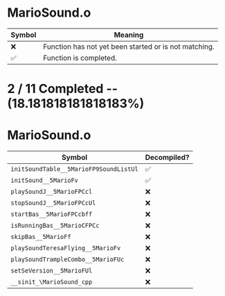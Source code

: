 # MarioSound.o
| Symbol | Meaning 
| ------------- | ------------- 
| :x: | Function has not yet been started or is not matching. 
| :white_check_mark: | Function is completed. 


# 2 / 11 Completed -- (18.181818181818183%)
# MarioSound.o
| Symbol | Decompiled? |
| ------------- | ------------- |
| `initSoundTable__5MarioFP9SoundListUl` | :white_check_mark: |
| `initSound__5MarioFv` | :white_check_mark: |
| `playSoundJ__5MarioFPCcl` | :x: |
| `stopSoundJ__5MarioFPCcUl` | :x: |
| `startBas__5MarioFPCcbff` | :x: |
| `isRunningBas__5MarioCFPCc` | :x: |
| `skipBas__5MarioFf` | :x: |
| `playSoundTeresaFlying__5MarioFv` | :x: |
| `playSoundTrampleCombo__5MarioFUc` | :x: |
| `setSeVersion__5MarioFUl` | :x: |
| `__sinit_\MarioSound_cpp` | :x: |
